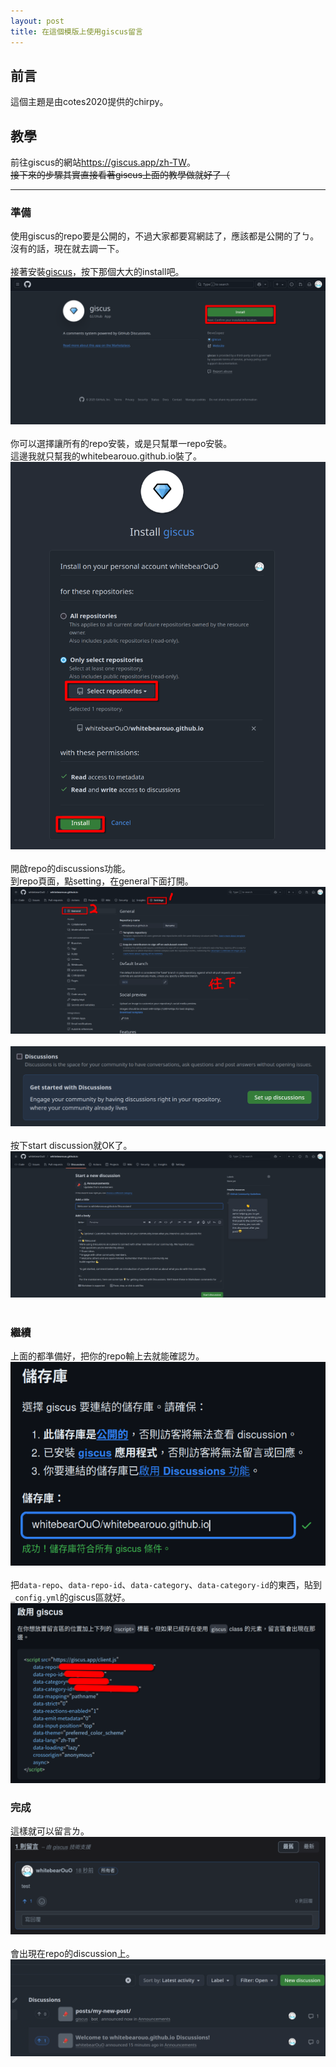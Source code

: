 ```yaml
---
layout: post
title: 在這個模版上使用giscus留言
---
```


## 前言
這個主題是由cotes2020提供的chirpy。

## 教學
前往giscus的網站<https://giscus.app/zh-TW>。<br>
~~接下來的步驟其實直接看著giscus上面的教學做就好了（~~<br>

---

### 準備
使用giscus的repo要是公開的，不過大家都要寫網誌了，應該都是公開的了ㄅ。<br>
沒有的話，現在就去調一下。<br>
<br>
接著安裝[giscus](https://github.com/apps/giscus)，按下那個大大的install吧。<br>
![](/assets/img/image/在這個模版上使用giscus留言/giscus安裝.png)<br>
<br>
你可以選擇讓所有的repo安裝，或是只幫單一repo安裝。<br>
這邊我就只幫我的whitebearouo.github.io裝了。<br>
![](/assets/img/image/在這個模版上使用giscus留言/giscus安裝頁面.png)<br>
<br>
開啟repo的discussions功能。<br>
到repo頁面，點setting，在general下面打開。<br>
![](/assets/img/image/在這個模版上使用giscus留言/github_setting.png)<br>
<br>
![](/assets/img/image/在這個模版上使用giscus留言/discussions.png)<br>
<br>
按下start discussion就OK了。<br>
![](/assets/img/image/在這個模版上使用giscus留言/discussion頁面.png)<br>
<br>

### 繼續
上面的都準備好，把你的repo輸上去就能確認ㄌ。<br>
![](/assets/img/image/在這個模版上使用giscus留言/giscusOK.png)<br>
<br>
把`data-repo`、`data-repo-id`、`data-category`、`data-category-id`的東西，貼到`_config.yml`的giscus區就好。<br>
![](/assets/img/image/在這個模版上使用giscus留言/giscus複製貼上.png)

### 完成
這樣就可以留言ㄌ。<br>
![](/assets/img/image/在這個模版上使用giscus留言/留言畫面.png)<br>
<br>
會出現在repo的discussion上。<br>
![](/assets/img/image/在這個模版上使用giscus留言/discussion畫面.png)
